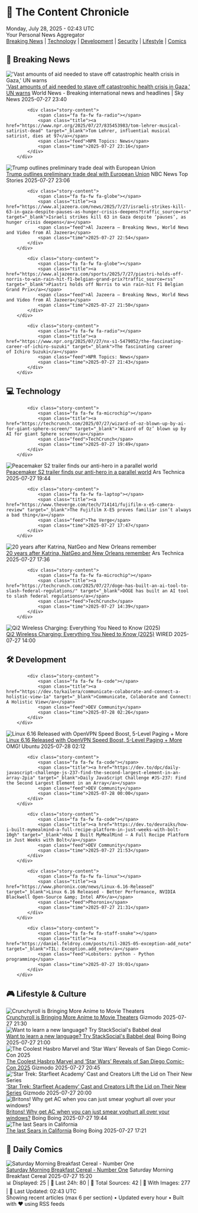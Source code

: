 <!-- Processing 54 RSS feeds at 2025-07-28 02:43:11 UTC -->
<!-- Processing: Dilbert -->
<!-- Processing: BBC Breaking News -->
<!-- Processing: Reuters Top News -->
<!-- Processing: Associated Press Breaking -->
<!-- Processing: NBC News Breaking -->
<!-- Processing: Sky News World -->
<!-- Processing: TechCrunch -->
<!-- Processing: The Verge -->
<!-- Processing: O'Reilly Radar -->
<!-- Processing: WIRED -->
<!-- Processing: Lobsters Python -->
<!-- Processing: Hacker News -->
<!-- Processing: Dev.to -->
<!-- Processing: Phoronix Linux News -->
<!-- Processing: It's FOSS -->
<!-- Processing: OMG! Ubuntu -->
<!-- Processing: Linux.com -->
<!-- Processing: DZone -->
<!-- Processing: Coding Horror -->
<!-- Processing: The Pragmatic Engineer -->
<!-- Processing: Lifehacker -->
<!-- Processing: Gizmodo -->
<!-- Processing: Boing Boing -->
<!-- Processing: Krebs on Security -->
<!-- Generated 3 new posts out of 24 feeds processed -->
<div class="newspaper-header">
    <h1 class="newspaper-title">📰 The Content Chronicle</h1>
    <div class="newspaper-date">Monday, July 28, 2025 - 02:43 UTC</div>
    <div class="newspaper-subtitle">Your Personal News Aggregator</div>
</div>

<div class="newspaper-nav">
    <a href="#breaking">Breaking News</a> |
    <a href="#tech">Technology</a> |
    <a href="#dev">Development</a> |
    <a href="#security">Security</a> |
    <a href="#lifestyle">Lifestyle</a> |
    <a href="#webcomics">Comics</a>
</div>

<div class="news-section breaking-news" id="breaking">
<h2 class="section-header">🚨 Breaking News</h2>
<div class="stories-container">
<div class="story">
            <img src="https://e3.365dm.com/25/07/1920x1080/skynews-palestinian-aid_6975674.jpg?20250728020954" alt="&#x27;Vast amounts of aid needed to stave off catastrophic health crisis in Gaza,&#x27; UN warns" class="story-image" loading="lazy" onerror="this.style.display='none'">
            <div class="story-content">
                <span class="fa fa-fw fa-satellite"></span>
                <span class="title"><a href="https://news.sky.com/story/israel-hamas-war-vast-amounts-of-aid-needed-to-stave-off-catastrophic-health-crisis-in-gaza-un-warns-13402838" target="_blank">&#x27;Vast amounts of aid needed to stave off catastrophic health crisis in Gaza,&#x27; UN warns</a></span>
                <span class="feed">World News - Breaking international news and headlines | Sky News</span>
                <span class="time">2025-07-27 23:40</span>
            </div>
        </div>
<div class="story">
            
            <div class="story-content">
                <span class="fa fa-fw fa-radio"></span>
                <span class="title"><a href="https://www.npr.org/2025/07/27/835453983/tom-lehrer-musical-satirist-dead" target="_blank">Tom Lehrer, influential musical satirist, dies at 97</a></span>
                <span class="feed">NPR Topics: News</span>
                <span class="time">2025-07-27 23:16</span>
            </div>
        </div>
<div class="story">
            <img src="https://media-cldnry.s-nbcnews.com/image/upload/t_fit_1500w/mpx/2704722219/2025_07/1753657584715_nn_kod_US_reaches_trade_deal_with_EU_250727_1920x1080-0psomf.jpg" alt="Trump outlines preliminary trade deal with European Union" class="story-image" loading="lazy" onerror="this.style.display='none'">
            <div class="story-content">
                <span class="fa fa-fw fa-broadcast-tower"></span>
                <span class="title"><a href="https://www.nbcnews.com/nightly-news/video/trump-outlines-preliminary-trade-deal-with-european-union-243911237616" target="_blank">Trump outlines preliminary trade deal with European Union</a></span>
                <span class="feed">NBC News Top Stories</span>
                <span class="time">2025-07-27 23:06</span>
            </div>
        </div>
<div class="story">
            
            <div class="story-content">
                <span class="fa fa-fw fa-globe"></span>
                <span class="title"><a href="https://www.aljazeera.com/news/2025/7/27/israeli-strikes-kill-63-in-gaza-despite-pauses-as-hunger-crisis-deepens?traffic_source=rss" target="_blank">Israeli strikes kill 63 in Gaza despite ‘pauses’, as hunger crisis deepens</a></span>
                <span class="feed">Al Jazeera – Breaking News, World News and Video from Al Jazeera</span>
                <span class="time">2025-07-27 22:54</span>
            </div>
        </div>
<div class="story">
            
            <div class="story-content">
                <span class="fa fa-fw fa-globe"></span>
                <span class="title"><a href="https://www.aljazeera.com/sports/2025/7/27/piastri-holds-off-norris-to-win-rain-hit-f1-belgian-grand-prix?traffic_source=rss" target="_blank">Piastri holds off Norris to win rain-hit F1 Belgian Grand Prix</a></span>
                <span class="feed">Al Jazeera – Breaking News, World News and Video from Al Jazeera</span>
                <span class="time">2025-07-27 21:50</span>
            </div>
        </div>
<div class="story">
            
            <div class="story-content">
                <span class="fa fa-fw fa-radio"></span>
                <span class="title"><a href="https://www.npr.org/2025/07/27/nx-s1-5479052/the-fascinating-career-of-ichiro-suzuki" target="_blank">The fascinating career of Ichiro Suzuki</a></span>
                <span class="feed">NPR Topics: News</span>
                <span class="time">2025-07-27 21:43</span>
            </div>
        </div>
</div>
</div>
<div class="news-section tech-news" id="tech">
<h2 class="section-header">💻 Technology</h2>
<div class="stories-container">
<div class="story">
            
            <div class="story-content">
                <span class="fa fa-fw fa-microchip"></span>
                <span class="title"><a href="https://techcrunch.com/2025/07/27/wizard-of-oz-blown-up-by-ai-for-giant-sphere-screen/" target="_blank">‘Wizard of Oz’ blown up by AI for giant Sphere screen</a></span>
                <span class="feed">TechCrunch</span>
                <span class="time">2025-07-27 19:49</span>
            </div>
        </div>
<div class="story">
            <img src="https://cdn.arstechnica.net/wp-content/uploads/2025/07/peacemaker-500x500.jpg" alt="Peacemaker S2 trailer finds our anti-hero in a parallel world" class="story-image" loading="lazy" onerror="this.style.display='none'">
            <div class="story-content">
                <span class="fa fa-fw fa-cog"></span>
                <span class="title"><a href="https://arstechnica.com/culture/2025/07/peacemaker-s2-trailer-finds-our-anti-hero-in-a-parallel-world/" target="_blank">Peacemaker S2 trailer finds our anti-hero in a parallel world</a></span>
                <span class="feed">Ars Technica</span>
                <span class="time">2025-07-27 19:44</span>
            </div>
        </div>
<div class="story">
            
            <div class="story-content">
                <span class="fa fa-fw fa-laptop"></span>
                <span class="title"><a href="https://www.theverge.com/tech/714141/fujifilm-x-e5-camera-review" target="_blank">The Fujifilm X-E5 proves familiar isn’t always a bad thing</a></span>
                <span class="feed">The Verge</span>
                <span class="time">2025-07-27 17:47</span>
            </div>
        </div>
<div class="story">
            <img src="https://cdn.arstechnica.net/wp-content/uploads/2025/07/katrina10-500x500-1753213243.jpg" alt="20 years after Katrina, NatGeo and New Orleans remember" class="story-image" loading="lazy" onerror="this.style.display='none'">
            <div class="story-content">
                <span class="fa fa-fw fa-cog"></span>
                <span class="title"><a href="https://arstechnica.com/science/2025/07/20-years-after-katrina-natgeo-and-new-orleans-remember/" target="_blank">20 years after Katrina, NatGeo and New Orleans remember</a></span>
                <span class="feed">Ars Technica</span>
                <span class="time">2025-07-27 17:36</span>
            </div>
        </div>
<div class="story">
            
            <div class="story-content">
                <span class="fa fa-fw fa-microchip"></span>
                <span class="title"><a href="https://techcrunch.com/2025/07/27/doge-has-built-an-ai-tool-to-slash-federal-regulations/" target="_blank">DOGE has built an AI tool to slash federal regulations</a></span>
                <span class="feed">TechCrunch</span>
                <span class="time">2025-07-27 14:39</span>
            </div>
        </div>
<div class="story">
            <img src="https://media.wired.com/photos/688420d3d4153348a217c6ab/master/pass/What-is-Qi-2-Charging-Gear.png" alt="Qi2 Wireless Charging: Everything You Need to Know (2025)" class="story-image" loading="lazy" onerror="this.style.display='none'">
            <div class="story-content">
                <span class="fa fa-fw fa-bolt"></span>
                <span class="title"><a href="https://www.wired.com/story/what-is-qi2-wireless-charging/" target="_blank">Qi2 Wireless Charging: Everything You Need to Know (2025)</a></span>
                <span class="feed">WIRED</span>
                <span class="time">2025-07-27 14:00</span>
            </div>
        </div>
</div>
</div>
<div class="news-section dev-news" id="dev">
<h2 class="section-header">🛠️ Development</h2>
<div class="stories-container">
<div class="story">
            
            <div class="story-content">
                <span class="fa fa-fw fa-code"></span>
                <span class="title"><a href="https://dev.to/kailera/communicate-colaborate-and-connect-a-holistic-view-1a" target="_blank">Communicate, Colaborate and Connect: A Holistic View</a></span>
                <span class="feed">DEV Community</span>
                <span class="time">2025-07-28 02:26</span>
            </div>
        </div>
<div class="story">
            <img src="https://i0.wp.com/www.omgubuntu.co.uk/wp-content/uploads/2025/07/linux-6.16.jpg?resize=406%2C232&amp;ssl=1" alt="Linux 6.16 Released with OpenVPN Speed Boost, 5-Level Paging + More" class="story-image" loading="lazy" onerror="this.style.display='none'">
            <div class="story-content">
                <span class="fa fa-fw fa-ubuntu"></span>
                <span class="title"><a href="https://www.omgubuntu.co.uk/2025/07/linux-6-16-released-openvpn-speed-boost-5-level-paging" target="_blank">Linux 6.16 Released with OpenVPN Speed Boost, 5-Level Paging + More</a></span>
                <span class="feed">OMG! Ubuntu</span>
                <span class="time">2025-07-28 02:12</span>
            </div>
        </div>
<div class="story">
            
            <div class="story-content">
                <span class="fa fa-fw fa-code"></span>
                <span class="title"><a href="https://dev.to/dpc/daily-javascript-challenge-js-237-find-the-second-largest-element-in-an-array-2pia" target="_blank">Daily JavaScript Challenge #JS-237: Find the Second Largest Element in an Array</a></span>
                <span class="feed">DEV Community</span>
                <span class="time">2025-07-28 00:00</span>
            </div>
        </div>
<div class="story">
            
            <div class="story-content">
                <span class="fa fa-fw fa-code"></span>
                <span class="title"><a href="https://dev.to/devraiks/how-i-built-mymealmind-a-full-recipe-platform-in-just-weeks-with-bolt-10gh" target="_blank">How I Built MyMealMind — A Full Recipe Platform in Just Weeks with Bolt</a></span>
                <span class="feed">DEV Community</span>
                <span class="time">2025-07-27 21:53</span>
            </div>
        </div>
<div class="story">
            
            <div class="story-content">
                <span class="fa fa-fw fa-linux"></span>
                <span class="title"><a href="https://www.phoronix.com/news/Linux-6.16-Released" target="_blank">Linux 6.16 Released - Better Performance, NVIDIA Blackwell Open-Source &amp; Intel APX</a></span>
                <span class="feed">Phoronix</span>
                <span class="time">2025-07-27 21:31</span>
            </div>
        </div>
<div class="story">
            
            <div class="story-content">
                <span class="fa fa-fw fa-staff-snake"></span>
                <span class="title"><a href="https://daniel.feldroy.com/posts/til-2025-05-exception-add_note" target="_blank">TIL: Exception.add_note</a></span>
                <span class="feed">Lobsters: python - Python programming</span>
                <span class="time">2025-07-27 19:01</span>
            </div>
        </div>
</div>
</div>
<div class="news-section lifestyle-news" id="lifestyle">
<h2 class="section-header">🎮 Lifestyle & Culture</h2>
<div class="stories-container">
<div class="story">
            <img src="https://gizmodo.com/app/uploads/2025/07/overlordanime-sdcc.jpg" alt="Crunchyroll is Bringing More Anime to Movie Theaters" class="story-image" loading="lazy" onerror="this.style.display='none'">
            <div class="story-content">
                <span class="fa fa-fw fa-computer"></span>
                <span class="title"><a href="https://gizmodo.com/sdcc-2025-crunchyroll-anime-night-theates-2000635301" target="_blank">Crunchyroll is Bringing More Anime to Movie Theaters</a></span>
                <span class="feed">Gizmodo</span>
                <span class="time">2025-07-27 21:30</span>
            </div>
        </div>
<div class="story">
            <img src="https://i0.wp.com/boingboing.net/wp-content/uploads/2025/07/Babbel-Language-Learning-1.jpg?fit=1200%2C800&amp;quality=60&amp;ssl=1" alt="Want to learn a new language? Try StackSocial&#x27;s Babbel deal" class="story-image" loading="lazy" onerror="this.style.display='none'">
            <div class="story-content">
                <span class="fa fa-fw fa-arrow-right"></span>
                <span class="title"><a href="https://boingboing.net/2025/07/27/want-to-learn-a-new-language-try-stacksocials-babbel-deal.html" target="_blank">Want to learn a new language? Try StackSocial&#x27;s Babbel deal</a></span>
                <span class="feed">Boing Boing</span>
                <span class="time">2025-07-27 21:00</span>
            </div>
        </div>
<div class="story">
            <img src="https://gizmodo.com/app/uploads/2025/07/SDCC-2025-hasbro-marvel-legends-star-wars-reveals.jpg" alt="The Coolest Hasbro Marvel and ‘Star Wars’ Reveals of San Diego Comic-Con 2025" class="story-image" loading="lazy" onerror="this.style.display='none'">
            <div class="story-content">
                <span class="fa fa-fw fa-computer"></span>
                <span class="title"><a href="https://gizmodo.com/sdcc-2025-hasbro-marvel-legends-star-wars-black-series-2000635314" target="_blank">The Coolest Hasbro Marvel and ‘Star Wars’ Reveals of San Diego Comic-Con 2025</a></span>
                <span class="feed">Gizmodo</span>
                <span class="time">2025-07-27 20:45</span>
            </div>
        </div>
<div class="story">
            <img src="https://gizmodo.com/app/uploads/2025/07/starfleet.jpg" alt="‘Star Trek: Starfleet Academy’ Cast and Creators Lift the Lid on Their New Series" class="story-image" loading="lazy" onerror="this.style.display='none'">
            <div class="story-content">
                <span class="fa fa-fw fa-computer"></span>
                <span class="title"><a href="https://gizmodo.com/star-trek-starfleet-academy-sdcc-2025-panel-2000635137" target="_blank">‘Star Trek: Starfleet Academy’ Cast and Creators Lift the Lid on Their New Series</a></span>
                <span class="feed">Gizmodo</span>
                <span class="time">2025-07-27 20:00</span>
            </div>
        </div>
<div class="story">
            <img src="https://i0.wp.com/boingboing.net/wp-content/uploads/2025/07/shutterstock_1794706972.jpg?fit=1000%2C667&amp;quality=60&amp;ssl=1" alt="Britons! Why get AC when you can just smear yoghurt all over your windows?" class="story-image" loading="lazy" onerror="this.style.display='none'">
            <div class="story-content">
                <span class="fa fa-fw fa-arrow-right"></span>
                <span class="title"><a href="https://boingboing.net/2025/07/27/britons-why-get-ac-when-you-can-just-smear-yoghurt-all-over-your-windows.html" target="_blank">Britons! Why get AC when you can just smear yoghurt all over your windows?</a></span>
                <span class="feed">Boing Boing</span>
                <span class="time">2025-07-27 19:44</span>
            </div>
        </div>
<div class="story">
            <img src="https://i0.wp.com/boingboing.net/wp-content/uploads/2025/07/ratio3x2_960.webp?fit=960%2C640&amp;quality=55&amp;ssl=1" alt="The last Sears in California" class="story-image" loading="lazy" onerror="this.style.display='none'">
            <div class="story-content">
                <span class="fa fa-fw fa-arrow-right"></span>
                <span class="title"><a href="https://boingboing.net/2025/07/27/the-last-sears-in-california.html" target="_blank">The last Sears in California</a></span>
                <span class="feed">Boing Boing</span>
                <span class="time">2025-07-27 17:21</span>
            </div>
        </div>
</div>
</div>
<div class="news-section webcomics-section" id="webcomics">
<h2 class="section-header">🎨 Daily Comics</h2>
<div class="stories-container">
<div class="story">
            <img src="https://www.smbc-comics.com/comics/1753229771-20250709.png" alt="Saturday Morning Breakfast Cereal - Number One" class="story-image" loading="lazy" onerror="this.style.display='none'">
            <div class="story-content">
                <span class="fa fa-fw fa-smile"></span>
                <span class="title"><a href="https://www.smbc-comics.com/comic/number-one" target="_blank">Saturday Morning Breakfast Cereal - Number One</a></span>
                <span class="feed">Saturday Morning Breakfast Cereal</span>
                <span class="time">2025-07-27 15:20</span>
            </div>
        </div>
</div>
</div>

<div class="newspaper-footer">
    <div class="stats">
        📊 Displayed: 25 | 📅 Last 24h: 80 | 📡 Total Sources: 42 | 📸 With Images: 277 |
        🔄 Last Updated: 02:43 UTC
    </div>
    <div class="footer-note">
        Showing recent articles (max 6 per section) • Updated every hour • Built with ❤️ using RSS feeds
    </div>
</div>
